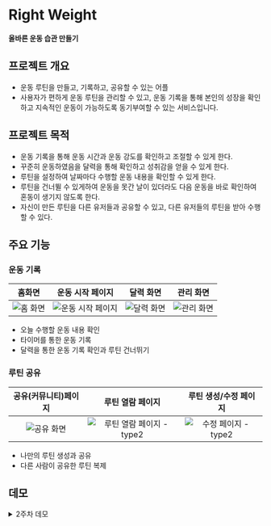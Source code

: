 # Right Weight

**올바른 운동 습관 만들기**

## 프로젝트 개요

- 운동 루틴을 만들고, 기록하고, 공유할 수 있는 어플
- 사용자가 편하게 운동 루틴을 관리할 수 있고, 운동 기록을 통해 본인의 성장을 확인하고 지속적인 운동이 가능하도록 동기부여할 수 있는 서비스입니다.

## 프로젝트 목적

- 운동 기록을 통해 운동 시간과 운동 강도를 확인하고 조절할 수 있게 한다.
- 꾸준히 운동하였음을 달력을 통해 확인하고 성취감을 얻을 수 있게 한다.
- 루틴을 설정하여 날짜마다 수행할 운동 내용을 확인할 수 있게 한다.
- 루틴을 건너뛸 수 있게하여 운동을 못간 날이 있더라도 다음 운동을 바로 확인하여 혼동이 생기지 않도록 한다.
- 자신이 만든 루틴을 다른 유저들과 공유할 수 있고, 다른 유저들의 루틴을 받아 수행할 수 있다.

## 주요 기능

### 운동 기록
|홈화면|운동 시작 페이지|달력 화면|관리 화면|
|:----:|:----:|:----:|:----:|
|![홈 화면](https://user-images.githubusercontent.com/49135657/201580580-83296b77-341b-4aa5-9305-9d984519c05e.png)|![운동 시작 페이지](https://user-images.githubusercontent.com/49135657/201580612-524baaaa-3077-4246-a714-0081ba642bb0.png)|![달력 화면](https://user-images.githubusercontent.com/49135657/201580639-d9fced32-d63f-4073-86d8-00ec36373c79.png)|![관리 화면](https://user-images.githubusercontent.com/49135657/201580645-255d8d4e-e930-477b-b5d5-a88756c27528.png)|




- 오늘 수행할 운동 내용 확인
- 타이머를 통한 운동 기록
- 달력을 통한 운동 기록 확인과 루틴 건너뛰기

### 루틴 공유

|공유(커뮤니티)페이지|루틴 열람 페이지|루틴 생성/수정 페이지|
|:----:|:----:|:----:|
|![공유 화면](https://user-images.githubusercontent.com/49135657/201581154-be02271b-a5ea-4ddb-9968-493c6b1d07d0.png)|![루틴 열람 페이지 - type2](https://user-images.githubusercontent.com/49135657/201581174-604483ab-c113-41ae-986d-6270cecdda52.png)|![수정 페이지 - type2](https://user-images.githubusercontent.com/49135657/201581226-da549dce-74cd-4056-9c82-cfe724309c37.png)


- 나만의 루틴 생성과 공유
- 다른 사람이 공유한 루틴 복제

## 데모

<details>
<summary>2주차 데모</summary>
<div markdown="1">    
  
### 2주차 
  ![image](https://user-images.githubusercontent.com/75258748/202417931-3e4a332e-1975-478f-8b60-5c25ddccfecc.png)


### 데모 시나리오
- 로그인 화면에서 로그인
- 홈 화면에서 드로어 열어보기
- 하단 네비게이션으로 루틴 관리 페이지 이동
- 추가 버튼으로 루틴 생성/수정/저장 페이지로 이동
- ~~루틴 설정 후 저장 버튼 터치~~
- ~~Room에 루틴이 저장되었는지 확인~~


  [2차 데모.webm](https://user-images.githubusercontent.com/75258748/202416457-e470e729-91c6-40e2-908a-f9595e662901.webm)

</div>
</details>


